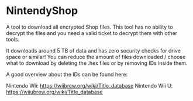 # NintendyShop
A tool to download all encrypted Shop files. This tool has no ability to decrypt the files and you need a valid ticket to decrypt them with other tools.

It downloads around 5 TB of data and has zero security checks for drive space or similar! You can reduce the amount of files downloaded / choose what to download by deleting the .hex files or by removing IDs inside them.

A good overview about the IDs can be found here:

Nintendo Wii: https://wiibrew.org/wiki/Title_database
Nintendo Wii U: https://wiiubrew.org/wiki/Title_database

